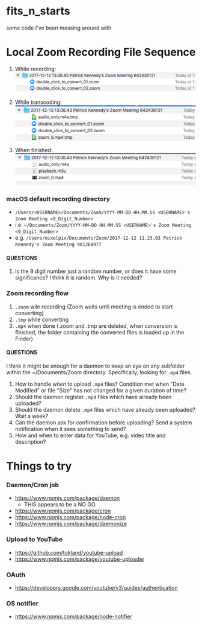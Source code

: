 # fits_n_starts
some code I've been messing around with

# Local Zoom Recording File Sequence

1. While recording:  
![1) Recording](art/1_Recording.png)
2. While transcoding:  
![2) Transcoding](art/2_Transcoding.png)
3. When finished:  
![3) Finished .mp4](art/3_Fin.png)

### macOS default recording directory
- `/Users/<USERNAME>/Documents/Zoom/YYYY-MM-DD HH.MM.SS <USERNAME>'s Zoom Meeting <9_Digit_Number>`
- i.e. `~/Documents/Zoom/YYYY-MM-DD HH.MM.SS <USERNAME>'s Zoom Meeting <9_Digit_Number>`
- e.g. `/Users/mixelpix/Documents/Zoom/2017-12-12 11.23.03 Patrick Kennedy's Zoom Meeting 901264977`
#### QUESTIONS
1. is the 9 digit number just a random number, or does it have some significance? I think it is random. Why is it needed?

### Zoom recording flow
1. `.zoom` wile recording (Zoom waits until meeting is ended to start converting)
2. `.tmp` while converting
3. `.mp4` when done (.zoom and .tmp are deleted, when conversion is finished, the folder containing the converted files is loaded up in the Finder)
#### QUESTIONS
I think it might be enough for a daemon to keep an eye on any subfolder within the ~/Documents/Zoom directory. Specifically, looking for `.mp4` files.

1. How to handle _when_ to upload `.mp4` files? Condition met when "Date Modified" or file "Size" has not changed for a given duration of time?
2. Should the daemon register `.mp4` files which have already been uploaded?
3. Should the daemon delete `.mp4` files which have already been uploaded? Wait a week?
4. Can the daemon ask for confirmation before uploading? Send a system notification when it sees something to send?
5. How and when to enter data for YouTube, e.g. video title and description?

# Things to try
### Daemon/Cron job
- https://www.npmjs.com/package/daemon
  - THIS appears to be a NO GO.
- https://www.npmjs.com/package/cron
- https://www.npmjs.com/package/node-cron
- https://www.npmjs.com/package/daemonize

### Upload to YouTube
- https://github.com/tokland/youtube-upload
- https://www.npmjs.com/package/youtube-uploader

### OAuth
- https://developers.google.com/youtube/v3/guides/authentication

### OS notifier
- https://www.npmjs.com/package/node-notifier

